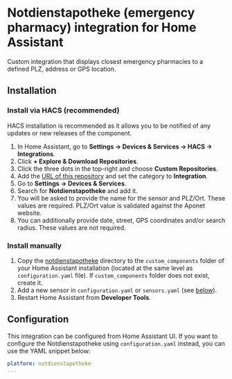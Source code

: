 # Notdienstapotheke (emergency pharmacy) integration for Home Assistant

Custom integration that displays closest emergency pharmacies to a defined PLZ, address or GPS location.

## Installation

### Install via HACS (recommended)

HACS installation is recommended as it allows you to be notified of any updates or new releases of the component.

1. In Home Assistant, go to **Settings → Devices & Services → HACS → Integrations**.
2. Click **+ Explore & Download Repositories**.
3. Click the three dots in the top-right and choose **Custom Repositories**.
4. Add the [URL of this repository](./dist) and set the category to **Integration**.
5. Go to **Settings → Devices & Services**.
6. Search for **Notdienstapotheke** and add it.
7. You will be asked to provide the name for the sensor and PLZ/Ort. These values are required. PLZ/Ort value is
   validated against the Aponet website.
8. You can additionally provide date, street, GPS coordinates and/or search radius. These values are not required.

### Install manually

1. Copy the [notdienstapotheke](./custom_components) directory to the `custom_components` folder of your Home Assistant
   installation (located at the same level as `configuration.yaml` file). If `custom_components` folder does not exist,
   create it.
2. Add a new sensor in `configuration.yaml` or `sensors.yaml` (see [below](#configuration)).
3. Restart Home Assistant from **Developer Tools**.

## Configuration

This integration can be configured from Home Assistant UI. If you want to configure the Notdienstapotheke
using `configuration.yaml` instead, you can use the YAML snippet below:

```yaml
platform: notdienstapotheke
...
```